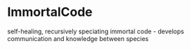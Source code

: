 ImmortalCode
============

self-healing, recursively speciating immortal code - develops communication and knowledge between species
